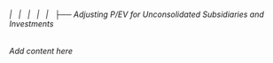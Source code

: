 ###### |   |   |   |   |   ├── Adjusting P/EV for Unconsolidated Subsidiaries and Investments

*Add content here*